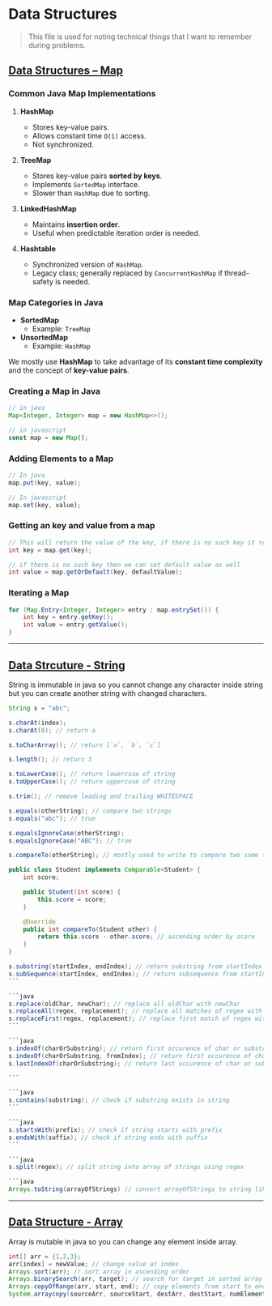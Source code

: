# Data Structures

> This file is used for noting technical things that I want to remember during problems.

## <u>Data Structures – Map</u>

### Common Java Map Implementations

1. **HashMap**

   - Stores key-value pairs.
   - Allows constant time `O(1)` access.
   - Not synchronized.

2. **TreeMap**

   - Stores key-value pairs **sorted by keys**.
   - Implements `SortedMap` interface.
   - Slower than `HashMap` due to sorting.

3. **LinkedHashMap**

   - Maintains **insertion order**.
   - Useful when predictable iteration order is needed.

4. **Hashtable**
   - Synchronized version of `HashMap`.
   - Legacy class; generally replaced by `ConcurrentHashMap` if thread-safety is needed.

### Map Categories in Java

- **SortedMap**
  - Example: `TreeMap`
- **UnsortedMap**
  - Example: `HashMap`

We mostly use **HashMap** to take advantage of its **constant time complexity** and the concept of **key-value pairs**.

### Creating a Map in Java

```java
// in java
Map<Integer, Integer> map = new HashMap<>();
```

```javascript
// in javascript
const map = new Map();
```

### Adding Elements to a Map

```java
// In java
map.put(key, value);
```

```javascript
// In javascript
map.set(key, value);
```

### Getting an key and value from a map

```java
// This will return the value of the key, if there is no such key it returns null
int key = map.get(key);

// if there is no such key then we can set default value as well
int value = map.getOrDefault(key, defaultValue);
```

### Iterating a Map

```java
for (Map.Entry<Integer, Integer> entry : map.entrySet()) {
    int key = entry.getKey();
    int value = entry.getValue();
}
```

---

## <u> Data Strcuture - String </u>

String is immutable in java so you cannot change any character inside string but you can create another string with changed characters.

```java
String s = "abc";
```

```java
s.charAt(index);
s.charAt(0); // return a
```

```java
s.toCharArray(); // return [`a`, `b`, `c`]
```

```java
s.length(); // return 3
```

```java
s.toLowerCase(); // return lowercase of string
s.toUpperCase(); // return uppercase of string
```

```java
s.trim(); // remove leading and trailing WHITESPACE
```

```java
s.equals(otherString); // compare two strings
s.equals("abc"); // true

s.equalsIgnoreCase(otherString);
s.equalsIgnoreCase("ABC"); // true

s.compareTo(otherString); // mostly used to write to compare two same type objects

public class Student implements Comparable<Student> {
    int score;

    public Student(int score) {
        this.score = score;
    }

    @Override
    public int compareTo(Student other) {
        return this.score - other.score; // ascending order by score
    }
}

```

````java
s.substring(startIndex, endIndex); // return substring from startIndex to endIndex-1
s.subSequence(startIndex, endIndex); // return subsequence from startIndex to endIndex-1
```

```java
s.replace(oldChar, newChar); // replace all oldChar with newChar
s.replaceAll(regex, replacement); // replace all matches of regex with replacement
s.replaceFirst(regex, replacement); // replace first match of regex with replacement
```

```java
s.indexOf(charOrSubstring); // return first occurence of char or substring else -1;
s.indexOf(charOrSubstring, fromIndex); // return first occurence of char or substring starting from fromIndex else -1;
s.lastIndexOf(charOrSubstring); // return last occurence of char or substring else -1;

```

```java
s.contains(substring); // check if substring exists in string
```

```java
s.startsWith(prefix); // check if string starts with prefix
s.endsWith(suffix); // check if string ends with suffix
```

```java
s.split(regex); // split string into array of strings using regex

```java
Arrays.toString(arrayOfStrings) // convert arrayOfStrings to string like "[a,b,c]"
````

---

## <u> Data Structure - Array </u>

Array is mutable in java so you can change any element inside array.

```java
int[] arr = {1,2,3};
arr[index] = newValue; // change value at index
Arrays.sort(arr); // sort array in ascending order
Arrays.binarySearch(arr, target); // search for target in sorted array and return index else -1;
Arrays.copyOfRange(arr, start, end); // copy elements from start to end-1 into new array
System.arraycopy(sourceArr, sourceStart, destArr, destStart, numElementsToCopy); // copy elements from sourceArr[start] to sourceArr[end-1] into destArr[start]
```

```

```
